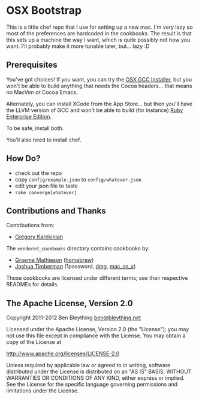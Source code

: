 OSX Bootstrap
========================================================================

This is a little chef repo that I use for setting up a new mac. I'm
*very* lazy so most of the preferences are hardcoded in the
cookbooks. The result is that this sets up a machine the way I want,
which is quite possibly not how you want. I'll probably make it more
tunable later, but... lazy :D

Prerequisites
------------------------------------------------------------------------

You've got choices! If you want, you can try the [OSX GCC Installer],
but you won't be able to build anything that needs the Cocoa headers...
that means no MacVim or Cocoa Emacs.

Alternately, you can install XCode from the App Store... but then you'll
have the LLVM version of GCC and won't be able to build (for instance)
[Ruby Enterprise Edition].

To be safe, install both.

You'll also need to install chef.

[OSX GCC Installer]: https://github.com/kennethreitz/osx-gcc-installer/downloads
[Ruby Enterprise Edition]: http://www.rubyenterpriseedition.com

How Do?
------------------------------------------------------------------------

* check out the repo
* copy `config/example.json` to `config/whatever.json`
* edit your json file to taste
* `rake converge[whatever]`

Contributions and Thanks
------------------------------------------------------------------------

Contributions from:

* [Grégory Karékinian][gkarekinian]

The `vendored_cookbooks` directory contains cookbooks by:

* [Graeme Mathieson][mathie] ([homebrew])
* [Joshua Timberman][jtimberman] (1password, [dmg], [mac_os_x])

Those cookbooks are licensed under different terms; see their respective
READMEs for details.

[gkarekinian]: https://github.com/gkarekinian
[mathie]: https://github.com/mathie
[jtimberman]: https://github.com/jtimberman

[homebrew]: https://github.com/mathie/chef-homebrew
[dmg]: https://github.com/opscode/cookbooks/tree/master/dmg
[mac_os_x]: https://github.com/jtimberman/mac_os_x-cookbook

The Apache License, Version 2.0
------------------------------------------------------------------------

Copyright 2011-2012 Ben Bleything <ben@bleything.net>

Licensed under the Apache License, Version 2.0 (the "License");
you may not use this file except in compliance with the License.
You may obtain a copy of the License at

   http://www.apache.org/licenses/LICENSE-2.0

Unless required by applicable law or agreed to in writing, software
distributed under the License is distributed on an "AS IS" BASIS,
WITHOUT WARRANTIES OR CONDITIONS OF ANY KIND, either express or implied.
See the License for the specific language governing permissions and
limitations under the License.
